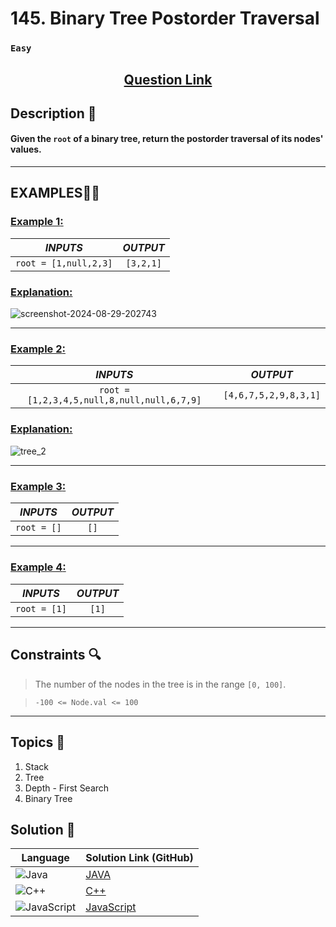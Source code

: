 # 145. Binary Tree Postorder Traversal

### `Easy`


<h2 align="center">
<a href="https://leetcode.com/problems/binary-tree-postorder-traversal/description/"><strong>Question Link</strong></a>
</h2>


## Description 📑

#### Given the `root` of a binary tree, return the postorder traversal of its nodes' values.

---

## **EXAMPLES**💫✨ </br>

<h3>

<ins>**Example 1**:</ins> </br>


| _INPUTS_ | _OUTPUT_ |
| :-----------: | :-----------: |
| `root = [1,null,2,3]` | `[3,2,1]` |

</h3>

<h3>
<ins>Explanation:</ins>
</h3>

![screenshot-2024-08-29-202743](https://github.com/user-attachments/assets/880be995-aa4f-4d7d-8284-5a5cb2eedea2)

____
<h3>

<ins>**Example 2**:</ins> </br>

| _INPUTS_ | _OUTPUT_ |
| :-----------: | :-----------: |
| `root = [1,2,3,4,5,null,8,null,null,6,7,9]` | `[4,6,7,5,2,9,8,3,1]` |

</h3>

<h3>
<ins>Explanation:</ins>
</h3>

![tree_2](https://github.com/user-attachments/assets/5ea56c46-d0e0-41fd-bcfe-c070e69b21e3)


___

<h3>

<ins>**Example 3**:</ins> </br>

| _INPUTS_ | _OUTPUT_ |
| :-----------: | :-----------: |
| `root = []` | `[]` |

</h3>

___

<h3>

<ins>**Example 4**:</ins> </br>

| _INPUTS_ | _OUTPUT_ |
| :-----------: | :-----------: |
| `root = [1]` | `[1]` |

</h3>

___

## Constraints 🔍

> The number of the nodes in the tree is in the range `[0, 100]`.</br>

> `-100 <= Node.val <= 100`

___

## Topics 📝

1. Stack
2. Tree
3. Depth - First Search
4. Binary Tree


## Solution 📃

|  Language   |  Solution Link (GitHub) |
| ------------- | ------------- |
|  ![Java](https://img.shields.io/badge/java-%23ED8B00.svg?style=flat&logo=openjdk&logoColor=white)  | [JAVA]() |
|  ![C++](https://img.shields.io/badge/c++-%2300599C.svg?style=plastic&logo=c%2B%2B&logoColor=white)  | [C++]()  |
|  ![JavaScript](https://img.shields.io/badge/javascript-%23323330.svg?style=flat&logo=javascript&logoColor=%23F7DF1E)  | [JavaScript]() |
